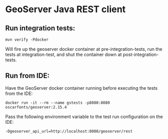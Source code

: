 # GeoServer Java REST client

## Run integration tests:

```
mvn verify -Pdocker
```

Will fire up the geoserver docker container at pre-integration-tests, run the tests at
integration-test, and shut the container down at post-integration-tests.

## Run from IDE:

Have the GeoServer docker container running before executing the tests from the IDE:

```
docker run -it --rm --name gstests -p8080:8080 oscarfonts/geoserver:2.15.4
```

Pass the following environment variable to the test run configuration on the IDE:

```
-Dgeoserver_api_url=http://localhost:8080/geoserver/rest
```

